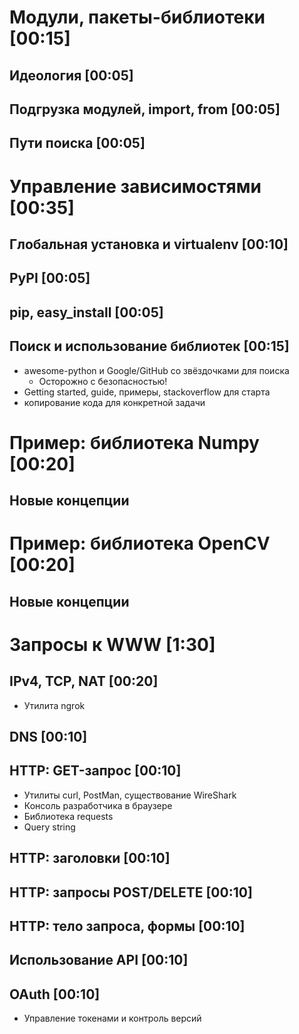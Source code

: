 # Модули, пакеты-библиотеки [00:15]
## Идеология [00:05]
## Подгрузка модулей, import, from [00:05]
## Пути поиска [00:05]

# Управление зависимостями [00:35]
## Глобальная установка и virtualenv [00:10]
## PyPI [00:05]
## pip, easy_install [00:05]
## Поиск и использование библиотек [00:15]
* awesome-python и Google/GitHub со звёздочками для поиска
  * Осторожно с безопасностью!
* Getting started, guide, примеры, stackoverflow для старта
* копирование кода для конкретной задачи

# Пример: библиотека Numpy [00:20]
## Новые концепции

# Пример: библиотека OpenCV [00:20]
## Новые концепции

# Запросы к WWW [1:30]
## IPv4, TCP, NAT [00:20]
* Утилита ngrok
## DNS [00:10]
## HTTP: GET-запрос [00:10]
* Утилиты curl, PostMan, существование WireShark
* Консоль разработчика в браузере
* Библиотека requests
* Query string
## HTTP: заголовки [00:10]
## HTTP: запросы POST/DELETE [00:10]
## HTTP: тело запроса, формы [00:10]
## Использование API [00:10]
## OAuth [00:10]
* Управление токенами и контроль версий
